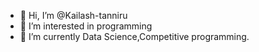 - 👋 Hi, I’m @Kailash-tanniru
- 👀 I’m interested in programming 
- 🌱 I’m currently Data Science,Competitive programming.


<!---
Kailash-tanniru/Kailash-tanniru is a ✨ special ✨ repository because its `README.md` (this file) appears on your GitHub profile.
You can click the Preview link to take a look at your changes.
--->
